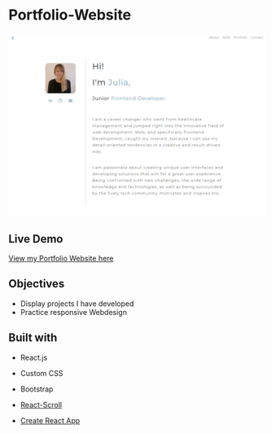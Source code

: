 # Portfolio-Website


![Screenshot of Portfolio-Website](readme.png)

## Live Demo
[View my Portfolio Website here](https://juliamj.netlify.app/)

## Objectives

- Display projects I have developed
- Practice responsive Webdesign

## Built with

- React.js
- Custom CSS
- Bootstrap

- [React-Scroll](https://www.npmjs.com/package/react-scroll)
- [Create React App](https://reactjs.org/docs/create-a-new-react-app.html)
